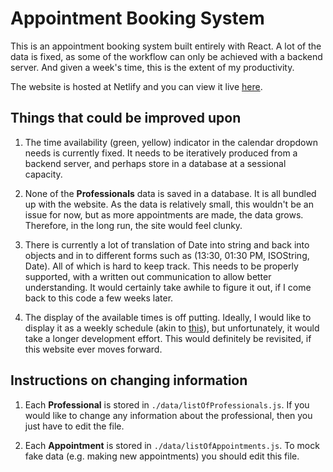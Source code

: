 # Appointment Booking System

This is an appointment booking system built entirely with React. A lot of the data is fixed, as some of the workflow can only be achieved with a backend server. And given a week's time, this is the extent of my productivity.

The website is hosted at Netlify and you can view it live [here](https://60be1967e3ad6f0007249674--adoring-wescoff-06e007.netlify.app/).

## Things that could be improved upon

1. The time availability (green, yellow) indicator in the calendar dropdown needs is currently fixed. It needs to be iteratively produced from a backend server, and perhaps store in a database at a sessional capacity.

2. None of the **Professionals** data is saved in a database. It is all bundled up with the website. As the data is relatively small, this wouldn't be an issue for now, but as more appointments are made, the data grows. Therefore, in the long run, the site would feel clunky.

3. There is currently a lot of translation of Date into string and back into objects and in to different forms such as (13:30, 01:30 PM, ISOString, Date). All of which is hard to keep track. This needs to be properly supported, with a written out communication to allow better understanding. It would certainly take awhile to figure it out, if I come back to this code a few weeks later.

4. The display of the available times is off putting. Ideally, I would like to display it as a weekly schedule (akin to [this](https://www.doctolib.fr/medecin-generaliste/france)), but unfortunately, it would take a longer development effort. This would definitely be revisited, if this website ever moves forward.

## Instructions on changing information

1. Each **Professional** is stored in `./data/listOfProfessionals.js`. If you would like to change any information about the professional, then you just have to edit the file.

2. Each **Appointment** is stored in `./data/listOfAppointments.js`. To mock fake data (e.g. making new appointments) you should edit this file.
